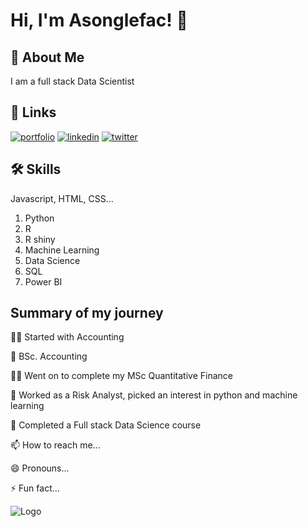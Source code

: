 
# Hi, I'm Asonglefac! 👋


## 🚀 About Me
I am a full stack Data Scientist


## 🔗 Links
[![portfolio](https://img.shields.io/badge/my_portfolio-000?style=for-the-badge&logo=ko-fi&logoColor=white)](https://katherineoelsner.com/)
[![linkedin](https://img.shields.io/badge/linkedin-0A66C2?style=for-the-badge&logo=linkedin&logoColor=white)](https://www.linkedin.com/)
[![twitter](https://img.shields.io/badge/twitter-1DA1F2?style=for-the-badge&logo=twitter&logoColor=white)](https://twitter.com/)


## 🛠 Skills
Javascript, HTML, CSS...

1. Python
2. R
3. R shiny
4. Machine Learning
5. Data Science
6. SQL
7. Power BI


## Summary of my journey
👩‍💻 Started with Accounting

🧠 BSc. Accounting

👯‍♀️ Went on to complete my MSc Quantitative Finance

🤔 Worked as a Risk Analyst, picked an interest in python and machine learning

💬 Completed a Full stack Data Science course

📫 How to reach me...

😄 Pronouns...

⚡️ Fun fact...


![Logo](https://github-readme-stats.vercel.app/api?username=Asonglefac&&show_icons=true&title_color=ffffff&icon_color=bb2acf&text_color=daf7dc&bg_color=151515)

